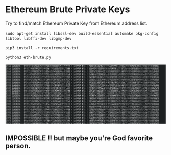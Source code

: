 #  Ethereum Brute Private Keys
Try to find/match Ethereum Private Key from Ethereum address list.

```
sudo apt-get install libssl-dev build-essential automake pkg-config libtool libffi-dev libgmp-dev
```
```
pip3 install -r requirements.txt
```
```
python3 eth-brute.py
```

<img src="https://github.com/rouze-d/eth-brute/blob/main/screenshot.png"/>
<br>
<h2> IMPOSSIBLE !! but maybe you're God favorite person.
